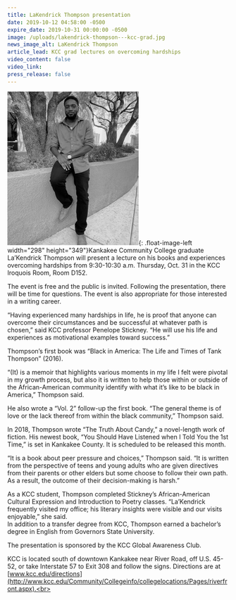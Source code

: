 ```yaml
---
title: LaKendrick Thompson presentation
date: 2019-10-12 04:58:00 -0500
expire_date: 2019-10-31 00:00:00 -0500
image: /uploads/lakendrick-thompson---kcc-grad.jpg
news_image_alt: LaKendrick Thompson
article_lead: KCC grad lectures on overcoming hardships
video_content: false
video_link:
press_release: false
---
```


![](/uploads/lakendrick-thompson---kcc-grad---copy.jpg){: .float-image-left width="298" height="349"}Kankakee Community College graduate La’Kendrick Thompson will present a lecture on his books and experiences overcoming hardships from 9:30-10:30 a.m. Thursday, Oct. 31 in the KCC Iroquois Room, Room D152.

The event is free and the public is invited. Following the presentation, there will be time for questions. The event is also appropriate for those interested in a writing career.&nbsp;

“Having experienced many hardships in life, he is proof that anyone can overcome their circumstances and be successful at whatever path is chosen,” said KCC professor Penelope Stickney. “He will use his life and experiences as motivational examples toward success.”

Thompson’s first book was “Black in America: The Life and Times of Tank Thompson” (2016).&nbsp;

“(It) is a memoir that highlights various moments in my life I felt were pivotal in my growth process, but also it is written to help those within or outside of the African-American community identify with what it’s like to be black in America,” Thompson said.&nbsp;

He also wrote a “Vol. 2” follow-up the first book. “The general theme is of love or the lack thereof from within the black community,” Thompson said.

In 2018, Thompson wrote “The Truth About Candy,” a novel-length work of fiction. His newest book, “You Should Have Listened when I Told You the 1st Time,” is set in Kankakee County. It is scheduled to be released this month.&nbsp;

“It is a book about peer pressure and choices,” Thompson said. “It is written from the perspective of teens and young adults who are given directives from their parents or other elders but some choose to follow their own path. As a result, the outcome of their decision-making is harsh.”

As a KCC student, Thompson completed Stickney’s African-American Cultural Expression and Introduction to Poetry classes. “La’Kendrick frequently visited my office; his literary insights were visible and our visits enjoyable,” she said.<br>In addition to a transfer degree from KCC, Thompson earned a bachelor’s degree in English from Governors State University.&nbsp;

The presentation is sponsored by the KCC Global Awareness Club.

KCC is located south of downtown Kankakee near River Road, off U.S. 45-52, or take Interstate 57 to Exit 308 and follow the signs. Directions are at [www.kcc.edu/directions](http://www.kcc.edu/Community/Collegeinfo/collegelocations/Pages/riverfront.aspx).<br>&nbsp;